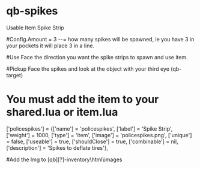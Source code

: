 # qb-spikes
Usable Item Spike Strip

#Config.Amount = 3 --= how many spikes will be spawned, ie you have 3 in your pockets it will place 3 in a line. 

#Use
Face the direction you want the spike strips to spawn and use item.

#Pickup
Face the spikes and look at the object with your third eye (qb-target)

# You must add the item to your shared.lua or item.lua
['policespikes'] 			 	 	 = {['name'] = 'policespikes', 			  			['label'] = 'Spike Strip', 				['weight'] = 1000, 		['type'] = 'item', 		['image'] = 'policespikes.png', 			['unique'] = false, 	['useable'] = true, 	['shouldClose'] = true,    ['combinable'] = nil,   ['description'] = 'Spikes to deflate tires'},

#Add the Img to 
[qb][?]-inventory\html\images
